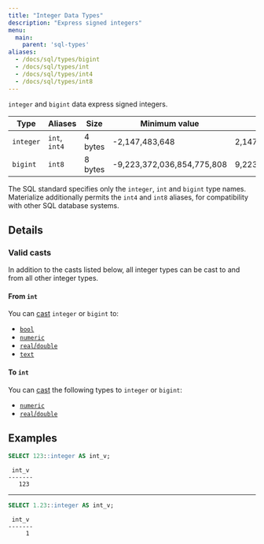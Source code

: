 ```yaml
---
title: "Integer Data Types"
description: "Express signed integers"
menu:
  main:
    parent: 'sql-types'
aliases:
  - /docs/sql/types/bigint
  - /docs/sql/types/int
  - /docs/sql/types/int4
  - /docs/sql/types/int8
---
```


`integer` and `bigint` data express signed integers.

Type      | Aliases       | Size          | Minimum value              | Maximum value
----------|---------------|---------------|----------------------------|--------------------------
`integer` | `int`, `int4` | 4 bytes       | -2,147,483,648             | 2,147,483,647
`bigint`  | `int8`        | 8 bytes       | -9,223,372,036,854,775,808 | 9,223,372,036,854,775,807

The SQL standard specifies only the `integer`, `int` and `bigint` type names.
Materialize additionally permits the `int4` and `int8` aliases, for
compatibility with other SQL database systems.

## Details

### Valid casts

In addition to the casts listed below, all integer types can be cast to and from
all other integer types.

#### From `int`

You can [cast](../../functions/cast) `integer` or `bigint` to:

- [`bool`](../boolean)
- [`numeric`](../numeric)
- [`real`/`double`](../float)
- [`text`](../text)

#### To `int`

You can [cast](../../functions/cast) the following types to `integer` or `bigint`:

- [`numeric`](../numeric)
- [`real`/`double`](../float)

## Examples

```sql
SELECT 123::integer AS int_v;
```
```nofmt
 int_v
-------
   123
```

<hr/>

```sql
SELECT 1.23::integer AS int_v;
```
```nofmt
 int_v
-------
     1
```
